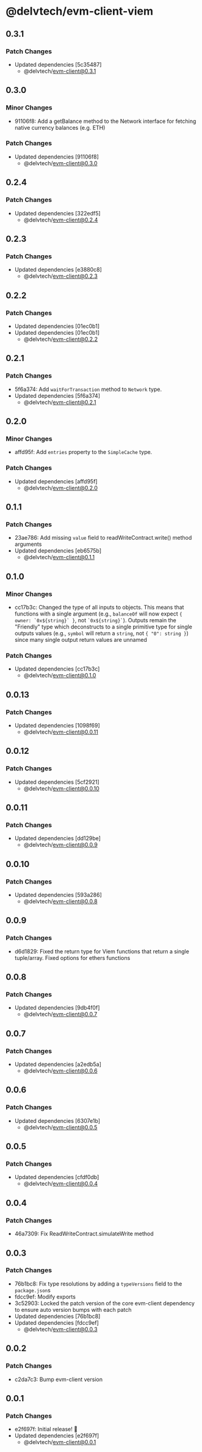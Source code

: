 # @delvtech/evm-client-viem

## 0.3.1

### Patch Changes

- Updated dependencies [5c35487]
  - @delvtech/evm-client@0.3.1

## 0.3.0

### Minor Changes

- 91106f8: Add a getBalance method to the Network interface for fetching native currency balances (e.g. ETH)

### Patch Changes

- Updated dependencies [91106f8]
  - @delvtech/evm-client@0.3.0

## 0.2.4

### Patch Changes

- Updated dependencies [322edf5]
  - @delvtech/evm-client@0.2.4

## 0.2.3

### Patch Changes

- Updated dependencies [e3880c8]
  - @delvtech/evm-client@0.2.3

## 0.2.2

### Patch Changes

- Updated dependencies [01ec0b1]
- Updated dependencies [01ec0b1]
  - @delvtech/evm-client@0.2.2

## 0.2.1

### Patch Changes

- 5f6a374: Add `waitForTransaction` method to `Network` type.
- Updated dependencies [5f6a374]
  - @delvtech/evm-client@0.2.1

## 0.2.0

### Minor Changes

- affd95f: Add `entries` property to the `SimpleCache` type.

### Patch Changes

- Updated dependencies [affd95f]
  - @delvtech/evm-client@0.2.0

## 0.1.1

### Patch Changes

- 23ae786: Add missing `value` field to readWriteContract.write() method arguments
- Updated dependencies [eb6575b]
  - @delvtech/evm-client@0.1.1

## 0.1.0

### Minor Changes

- cc17b3c: Changed the type of all inputs to objects. This means that functions with a single argument (e.g., `balanceOf` will now expect ``{ owner: `0x${string}` }``, not `` `0x${string}` ``). Outputs remain the "Friendly" type which deconstructs to a single primitive type for single outputs values (e.g., `symbol` will return a `string`, not `{ "0": string }`) since many single output return values are unnamed

### Patch Changes

- Updated dependencies [cc17b3c]
  - @delvtech/evm-client@0.1.0

## 0.0.13

### Patch Changes

- Updated dependencies [1098f69]
  - @delvtech/evm-client@0.0.11

## 0.0.12

### Patch Changes

- Updated dependencies [5cf2921]
  - @delvtech/evm-client@0.0.10

## 0.0.11

### Patch Changes

- Updated dependencies [dd129be]
  - @delvtech/evm-client@0.0.9

## 0.0.10

### Patch Changes

- Updated dependencies [593a286]
  - @delvtech/evm-client@0.0.8

## 0.0.9

### Patch Changes

- d6d1829: Fixed the return type for Viem functions that return a single tuple/array.
  Fixed options for ethers functions

## 0.0.8

### Patch Changes

- Updated dependencies [9db4f0f]
  - @delvtech/evm-client@0.0.7

## 0.0.7

### Patch Changes

- Updated dependencies [a2edb5a]
  - @delvtech/evm-client@0.0.6

## 0.0.6

### Patch Changes

- Updated dependencies [6307e1b]
  - @delvtech/evm-client@0.0.5

## 0.0.5

### Patch Changes

- Updated dependencies [cfdf0db]
  - @delvtech/evm-client@0.0.4

## 0.0.4

### Patch Changes

- 46a7309: Fix ReadWriteContract.simulateWrite method

## 0.0.3

### Patch Changes

- 76b1bc8: Fix type resolutions by adding a `typeVersions` field to the `package.json`s
- fdcc9ef: Modify exports
- 3c52903: Locked the patch version of the core evm-client dependency to ensure auto version bumps with each patch
- Updated dependencies [76b1bc8]
- Updated dependencies [fdcc9ef]
  - @delvtech/evm-client@0.0.3

## 0.0.2

### Patch Changes

- c2da7c3: Bump evm-client version

## 0.0.1

### Patch Changes

- e2f697f: Initial release! 🚀
- Updated dependencies [e2f697f]
  - @delvtech/evm-client@0.0.1
